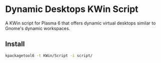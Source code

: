 # Dynamic Desktops KWin Script

A KWin script for Plasma 6 that offers dynamic virtual desktops similar to Gnome's dynamic
workspaces.


## Install

```sh
kpackagetool6 -t KWin/Script -i script/
```
